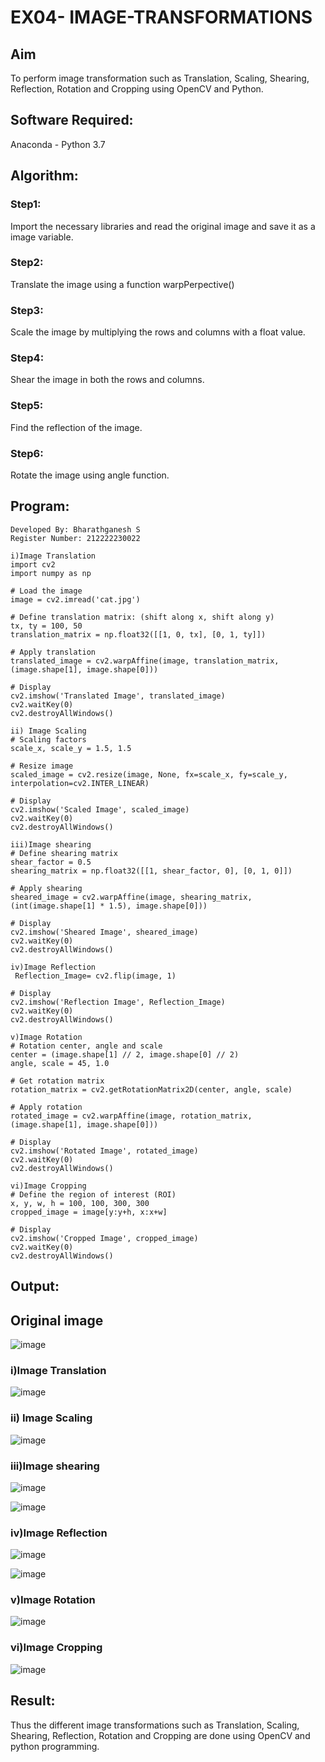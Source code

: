 # EX04- IMAGE-TRANSFORMATIONS


## Aim
To perform image transformation such as Translation, Scaling, Shearing, Reflection, Rotation and Cropping using OpenCV and Python.

## Software Required:
Anaconda - Python 3.7

## Algorithm:
### Step1:

Import the necessary libraries and read the original image and save it as a image variable.

### Step2:

Translate the image using a function warpPerpective()

### Step3:

Scale the image by multiplying the rows and columns with a float value.

### Step4:

Shear the image in both the rows and columns.

### Step5:

Find the reflection of the image.

### Step6:

Rotate the image using angle function.
## Program:
```
Developed By: Bharathganesh S
Register Number: 212222230022
```
```
i)Image Translation
import cv2
import numpy as np

# Load the image
image = cv2.imread('cat.jpg')

# Define translation matrix: (shift along x, shift along y)
tx, ty = 100, 50
translation_matrix = np.float32([[1, 0, tx], [0, 1, ty]])

# Apply translation
translated_image = cv2.warpAffine(image, translation_matrix, (image.shape[1], image.shape[0]))

# Display
cv2.imshow('Translated Image', translated_image)
cv2.waitKey(0)
cv2.destroyAllWindows()

ii) Image Scaling
# Scaling factors
scale_x, scale_y = 1.5, 1.5

# Resize image
scaled_image = cv2.resize(image, None, fx=scale_x, fy=scale_y, interpolation=cv2.INTER_LINEAR)

# Display
cv2.imshow('Scaled Image', scaled_image)
cv2.waitKey(0)
cv2.destroyAllWindows()

iii)Image shearing
# Define shearing matrix
shear_factor = 0.5
shearing_matrix = np.float32([[1, shear_factor, 0], [0, 1, 0]])

# Apply shearing
sheared_image = cv2.warpAffine(image, shearing_matrix, (int(image.shape[1] * 1.5), image.shape[0]))

# Display
cv2.imshow('Sheared Image', sheared_image)
cv2.waitKey(0)
cv2.destroyAllWindows()

iv)Image Reflection
 Reflection_Image= cv2.flip(image, 1)

# Display
cv2.imshow('Reflection Image', Reflection_Image)
cv2.waitKey(0)
cv2.destroyAllWindows()

v)Image Rotation
# Rotation center, angle and scale
center = (image.shape[1] // 2, image.shape[0] // 2)
angle, scale = 45, 1.0

# Get rotation matrix
rotation_matrix = cv2.getRotationMatrix2D(center, angle, scale)

# Apply rotation
rotated_image = cv2.warpAffine(image, rotation_matrix, (image.shape[1], image.shape[0]))

# Display
cv2.imshow('Rotated Image', rotated_image)
cv2.waitKey(0)
cv2.destroyAllWindows()

vi)Image Cropping
# Define the region of interest (ROI)
x, y, w, h = 100, 100, 300, 300
cropped_image = image[y:y+h, x:x+w]

# Display
cv2.imshow('Cropped Image', cropped_image)
cv2.waitKey(0)
cv2.destroyAllWindows()

```
## Output:

## Original image

![image](https://github.com/user-attachments/assets/da97cc21-ee27-4541-8db5-0bdd5df99eec)

### i)Image Translation

![image](https://github.com/user-attachments/assets/d10ceccf-24d2-4818-9d5d-9b870c9e35df)


### ii) Image Scaling

![image](https://github.com/user-attachments/assets/3ebcea28-9d82-4568-bb8d-18afcbdd088e)


### iii)Image shearing
![image](https://github.com/user-attachments/assets/61a75e75-7830-446d-902d-ccde8e645862)

![image](https://github.com/user-attachments/assets/c8d1d66d-9d67-48e0-84c6-d7e3a983b225)

### iv)Image Reflection

![image](https://github.com/user-attachments/assets/9e1e0f48-2566-4cbb-ad51-ce55d8a3e60b)

![image](https://github.com/user-attachments/assets/2b561dd9-9aac-4b1c-a531-fe2448868c4c)


### v)Image Rotation
![image](https://github.com/user-attachments/assets/01a8c573-4462-46d7-b39c-5f47486b90e6)




### vi)Image Cropping
![image](https://github.com/user-attachments/assets/27ad0f61-d896-4ba2-98d5-76490fe8fe1e)





## Result: 

Thus the different image transformations such as Translation, Scaling, Shearing, Reflection, Rotation and Cropping are done using OpenCV and python programming.
